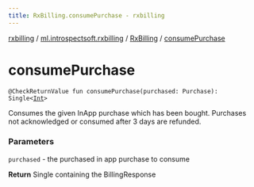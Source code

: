 ```yaml
---
title: RxBilling.consumePurchase - rxbilling
---
```


[rxbilling](../../index.html) / [ml.introspectsoft.rxbilling](../index.html) / [RxBilling](index.html) / [consumePurchase](./consume-purchase.html)

# consumePurchase

`@CheckReturnValue fun consumePurchase(purchased: Purchase): Single<`[`Int`](https://kotlinlang.org/api/latest/jvm/stdlib/kotlin/-int/index.html)`>`

Consumes the given InApp purchase which has been bought.
Purchases not acknowledged or consumed after 3 days are refunded.

### Parameters

`purchased` - the purchased in app purchase to consume

**Return**
Single containing the BillingResponse

